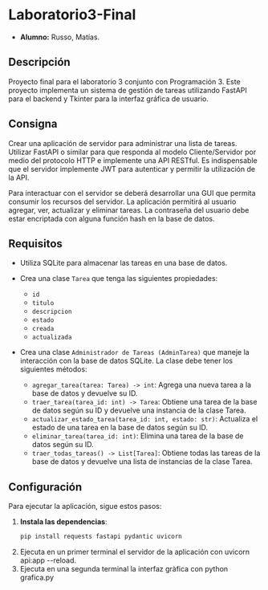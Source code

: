 # Laboratorio3-Final

- **Alumno:** Russo, Matías.

## Descripción

Proyecto final para el laboratorio 3 conjunto con Programación 3. Este proyecto implementa un sistema de gestión de tareas utilizando FastAPI para el backend y Tkinter para la interfaz gráfica de usuario.

## Consigna

Crear una aplicación de servidor para administrar una lista de tareas. Utilizar FastAPI o similar para que responda al modelo Cliente/Servidor por medio del protocolo HTTP e implemente una API RESTful. Es indispensable que el servidor implemente JWT para autenticar y permitir la utilización de la API.

Para interactuar con el servidor se deberá desarrollar una GUI que permita consumir los recursos del servidor. La aplicación permitirá al usuario agregar, ver, actualizar y eliminar tareas. La contraseña del usuario debe estar encriptada con alguna función hash en la base de datos.

## Requisitos

- Utiliza SQLite para almacenar las tareas en una base de datos.
- Crea una clase `Tarea` que tenga las siguientes propiedades:

  - `id`
  - `titulo`
  - `descripcion`
  - `estado`
  - `creada`
  - `actualizada`

- Crea una clase `Administrador de Tareas (AdminTarea)` que maneje la interacción con la base de datos SQLite. La clase debe tener los siguientes métodos:
  - `agregar_tarea(tarea: Tarea) -> int`: Agrega una nueva tarea a la base de datos y devuelve su ID.
  - `traer_tarea(tarea_id: int) -> Tarea`: Obtiene una tarea de la base de datos según su ID y devuelve una instancia de la clase Tarea.
  - `actualizar_estado_tarea(tarea_id: int, estado: str)`: Actualiza el estado de una tarea en la base de datos según su ID.
  - `eliminar_tarea(tarea_id: int)`: Elimina una tarea de la base de datos según su ID.
  - `traer_todas_tareas() -> List[Tarea]`: Obtiene todas las tareas de la base de datos y devuelve una lista de instancias de la clase Tarea.

## Configuración

Para ejecutar la aplicación, sigue estos pasos:

1. **Instala las dependencias**:
   ```bash
   pip install requests fastapi pydantic uvicorn
   ```
2. Ejecuta en un primer terminal el servidor de la aplicación con uvicorn api:app --reload.
3. Ejecuta en una segunda terminal la interfaz gràfica con python grafica.py
